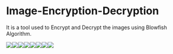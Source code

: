 # Image-Encryption-Decryption
It is a tool used to Encrypt and Decrypt the images using Blowfish Algorithm.


[![](https://sourcerer.io/fame/sparsh-99/sparsh-99/Image-Encryption-Decryption/images/0)](https://sourcerer.io/fame/sparsh-99/sparsh-99/Image-Encryption-Decryption/links/0)[![](https://sourcerer.io/fame/sparsh-99/sparsh-99/Image-Encryption-Decryption/images/1)](https://sourcerer.io/fame/sparsh-99/sparsh-99/Image-Encryption-Decryption/links/1)[![](https://sourcerer.io/fame/sparsh-99/sparsh-99/Image-Encryption-Decryption/images/2)](https://sourcerer.io/fame/sparsh-99/sparsh-99/Image-Encryption-Decryption/links/2)[![](https://sourcerer.io/fame/sparsh-99/sparsh-99/Image-Encryption-Decryption/images/3)](https://sourcerer.io/fame/sparsh-99/sparsh-99/Image-Encryption-Decryption/links/3)[![](https://sourcerer.io/fame/sparsh-99/sparsh-99/Image-Encryption-Decryption/images/4)](https://sourcerer.io/fame/sparsh-99/sparsh-99/Image-Encryption-Decryption/links/4)[![](https://sourcerer.io/fame/sparsh-99/sparsh-99/Image-Encryption-Decryption/images/5)](https://sourcerer.io/fame/sparsh-99/sparsh-99/Image-Encryption-Decryption/links/5)[![](https://sourcerer.io/fame/sparsh-99/sparsh-99/Image-Encryption-Decryption/images/6)](https://sourcerer.io/fame/sparsh-99/sparsh-99/Image-Encryption-Decryption/links/6)[![](https://sourcerer.io/fame/sparsh-99/sparsh-99/Image-Encryption-Decryption/images/7)](https://sourcerer.io/fame/sparsh-99/sparsh-99/Image-Encryption-Decryption/links/7)
